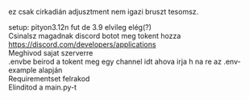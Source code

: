 ez csak cirkadián adjusztment nem igazi bruszt tesomsz.

setup:
pityon3.12n fut de 3.9 elvileg elég(?)  
Csinalsz magadnak discord botot meg tokent hozza https://discord.com/developers/applications  
Meghivod sajat szerverre  
.envbe beirod a tokent meg egy channel idt ahova irja h na re az .env-example alapján  
Requirementset felrakod  
Elinditod a main.py-t